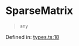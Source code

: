 # SparseMatrix

> `any`

Defined in:  [types.ts:18](https://github.com/transitive-bullshit/scikit-learn-ts/blob/b59c1ff/packages/sklearn/src/types.ts#L18)
